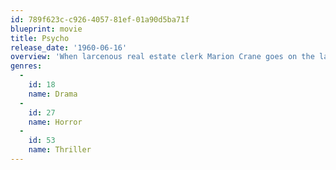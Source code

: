 ```yaml
---
id: 789f623c-c926-4057-81ef-01a90d5ba71f
blueprint: movie
title: Psycho
release_date: '1960-06-16'
overview: 'When larcenous real estate clerk Marion Crane goes on the lam with a wad of cash and hopes of starting a new life, she ends up at the notorious Bates Motel, where manager Norman Bates cares for his housebound mother. The place seems quirky, but fine… until Marion decides to take a shower.'
genres:
  -
    id: 18
    name: Drama
  -
    id: 27
    name: Horror
  -
    id: 53
    name: Thriller
---
```

